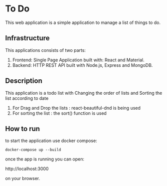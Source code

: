 # To Do
This web application is a simple application to manage a list of things to do.

## Infrastructure

This applications consists of two parts:
  1. Frontend: Single Page Application built with: React and Material.
  2. Backend: HTTP REST API built with Node.js, Express and MongoDB.

## Description

This application is a todo list with Changing the order of lists and Sorting the list according to date
1. For Drag and Drop the lists :  react-beautiful-dnd is being used
2. For sorting the list :  the sort() function is used 

## How to run

to start the application use docker compose:

`docker-compose up --build`

once the app is running you can open:

http://localhost:3000

on your browser.
